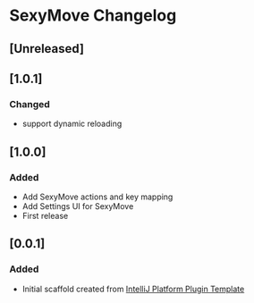 <!-- Keep a Changelog guide -> https://keepachangelog.com -->

# SexyMove Changelog

## [Unreleased]

## [1.0.1]
### Changed
- support dynamic reloading

## [1.0.0]
### Added
- Add SexyMove actions and key mapping
- Add Settings UI for SexyMove
- First release

## [0.0.1]
### Added
- Initial scaffold created from [IntelliJ Platform Plugin Template](https://github.com/JetBrains/intellij-platform-plugin-template)
